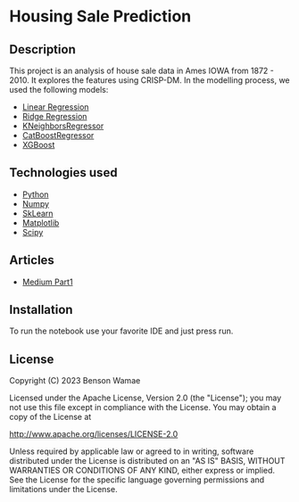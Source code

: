 # Housing Sale Prediction

## Description

This project is an analysis of house sale data in Ames IOWA from 1872 - 2010.
It explores the features using CRISP-DM. In the modelling process, we used the following models:

- [Linear Regression](https://scikit-learn.org/stable/modules/generated/sklearn.linear_model.LinearRegression.html)
- [Ridge Regression](https://scikit-learn.org/stable/modules/generated/sklearn.linear_model.Ridge.html)
- [KNeighborsRegressor](https://scikit-learn.org/stable/modules/generated/sklearn.neighbors.KNeighborsRegressor.html#sklearn.neighbors.KNeighborsRegressor)
- [CatBoostRegressor](https://catboost.ai/en/docs/concepts/python-reference_catboostregressor)
- [XGBoost](https://xgboost.readthedocs.io/en/stable/)

## Technologies used

- [Python](https://www.python.org/)
- [Numpy](https://numpy.org/)
- [SkLearn](https://scikit-learn.org/)
- [Matplotlib](https://matplotlib.org/stable/tutorials/pyplot.html)
- [Scipy](https://scipy.org/)

## Articles
- [Medium Part1](https://wamae.medium.com/house-sale-price-prediction-358efd5ee432)

## Installation

To run the notebook use your favorite IDE and just press run.

## License

Copyright (C) 2023 Benson Wamae

Licensed under the Apache License, Version 2.0 (the "License");
you may not use this file except in compliance with the License.
You may obtain a copy of the License at

http://www.apache.org/licenses/LICENSE-2.0

Unless required by applicable law or agreed to in writing, software
distributed under the License is distributed on an "AS IS" BASIS,
WITHOUT WARRANTIES OR CONDITIONS OF ANY KIND, either express or implied.
See the License for the specific language governing permissions and
limitations under the License.
